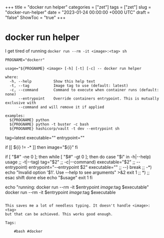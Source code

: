 +++
title = "docker run helper"
categories = ["zet"]
tags = ["zet"]
slug = "docker-run-helper"
date = "2023-01-24 00:00:00 +0000 UTC"
draft = "false"
ShowToc = "true"
+++

# docker run helper

I get tired of running `docker run --rm -it <image>:<tag> sh`

```shell
PROGNAME="dockerr"

usage="${PROGNAME} <image> [-h] [-t] [-c] -- docker run helper 

where:
  -h, --help          Show this help text
  -t, --tag           Image tag to use (default: latest)
  -c, --command       Command to execute when container runs (default: none)
      --entrypoint    Override containers entrypoint. This is mutually exclusive with
      --command and will remove it if applied

examples:
  ${PROGNAME} python
  ${PROGNAME} python -t buster -c bash
  ${PROGNAME} hashicorp/vault -t dev --entrypoint sh
```

tag=latest 
executable=""
entrypoint=""

if [[ ${i} != -* ]]
then
  image="${i}"
fi

if [ "$#" -ne 0 ]; then 
  while [ "$#" -gt 0 ]; then 
  do
    case "$i" in
      -h|--help)
        usage
        ;;
      -t|--tag)
        tag="$2"
        ;;
      -c|--command)
        executable="$2"
        ;;
      --entrypoint)
        entrypoint="--entrypoint $2"
        executable=""
        ;;
      --)
        break
        ;;
      -*)
        echo "Invalid option '$1'. Use --help to see arguments" >&2
        exit 1
        ;;
      *)
        ;;
      esac
      shift
    done
  else
    echo "$usage"
    exit 1
fi 

echo "running: docker run --rm -it $entrypoint $image:$tag $executable"
docker run --rm -it $entrypoint $image:$tag $executable
```

This saves me a lot of needless typing. It doesn't handle <image>:<tag> 
but that can be achieved. This works good enough.

Tags:

    #bash #docker 

